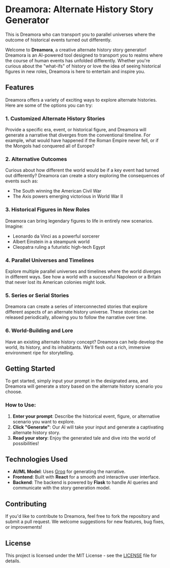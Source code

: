 # Dreamora: Alternate History Story Generator
This is Dreamora who  can transport you to parallel universes where the outcome of historical events turned out differently.

Welcome to **Dreamora**, a creative alternate history story generator! Dreamora is an AI-powered tool designed to transport you to realms where the course of human events has unfolded differently. Whether you're curious about the "what-ifs" of history or love the idea of seeing historical figures in new roles, Dreamora is here to entertain and inspire you.

## Features

Dreamora offers a variety of exciting ways to explore alternate histories. Here are some of the options you can try:

### 1. **Customized Alternate History Stories**
Provide a specific era, event, or historical figure, and Dreamora will generate a narrative that diverges from the conventional timeline. For example, what would have happened if the Roman Empire never fell, or if the Mongols had conquered all of Europe?

### 2. **Alternative Outcomes**
Curious about how different the world would be if a key event had turned out differently? Dreamora can create a story exploring the consequences of events such as:
- The South winning the American Civil War
- The Axis powers emerging victorious in World War II

### 3. **Historical Figures in New Roles**
Dreamora can bring legendary figures to life in entirely new scenarios. Imagine:
- Leonardo da Vinci as a powerful sorcerer
- Albert Einstein in a steampunk world
- Cleopatra ruling a futuristic high-tech Egypt

### 4. **Parallel Universes and Timelines**
Explore multiple parallel universes and timelines where the world diverges in different ways. See how a world with a successful Napoleon or a Britain that never lost its American colonies might look.

### 5. **Series or Serial Stories**
Dreamora can create a series of interconnected stories that explore different aspects of an alternate history universe. These stories can be released periodically, allowing you to follow the narrative over time.

### 6. **World-Building and Lore**
Have an existing alternate history concept? Dreamora can help develop the world, its history, and its inhabitants. We'll flesh out a rich, immersive environment ripe for storytelling.

## Getting Started

To get started, simply input your prompt in the designated area, and Dreamora will generate a story based on the alternate history scenario you choose.

### How to Use:
1. **Enter your prompt**: Describe the historical event, figure, or alternative scenario you want to explore.
2. **Click "Generate"**: Our AI will take your input and generate a captivating alternate history story.
3. **Read your story**: Enjoy the generated tale and dive into the world of possibilities!

## Technologies Used

- **AI/ML Model**: Uses [Groq](https://groq.com/) for generating the narrative.
- **Frontend**: Built with **React** for a smooth and interactive user interface.
- **Backend**: The backend is powered by **Flask** to handle AI queries and communicate with the story generation model.

## Contributing

If you'd like to contribute to Dreamora, feel free to fork the repository and submit a pull request. We welcome suggestions for new features, bug fixes, or improvements!

## License

This project is licensed under the MIT License - see the [LICENSE](LICENSE) file for details.
